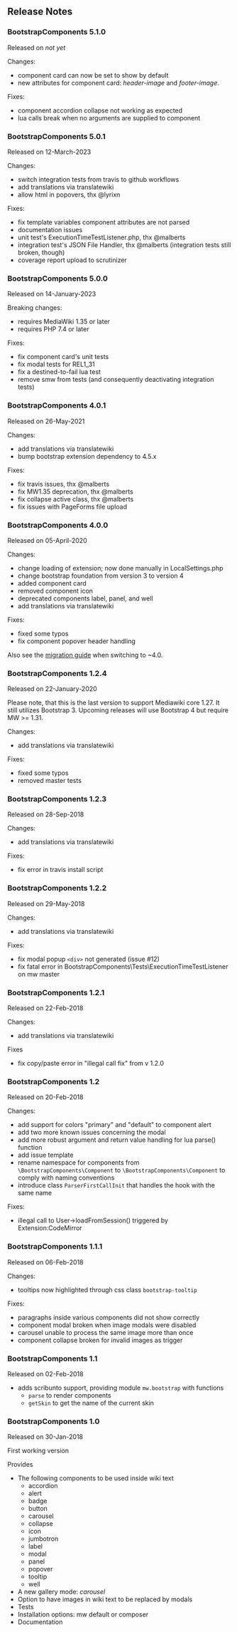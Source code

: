 ## Release Notes

### BootstrapComponents 5.1.0

Released on _not yet_

Changes:
* component card can now be set to show by default
* new attributes for component card: _header-image_ and
  _footer-image_.

Fixes:
* component accordion collapse not working as expected
* lua calls break when no arguments are supplied to component

### BootstrapComponents 5.0.1

Released on 12-March-2023

Changes:
* switch integration tests from travis to github workflows
* add translations via translatewiki
* allow html in popovers, thx @lyrixn

Fixes:
* fix template variables component attributes are not parsed
* documentation issues
* unit test's ExecutionTimeTestListener.php, thx @malberts
* integration test's JSON File Handler, thx @malberts
  (integration tests still broken, though)
* coverage report upload to scrutinizer

### BootstrapComponents 5.0.0

Released on 14-January-2023

Breaking changes:
* requires MediaWiki 1.35 or later
* requires PHP 7.4 or later

Fixes:
* fix component card's unit tests
* fix modal tests for REL1_31
* fix a destined-to-fail lua test
* remove smw from tests (and consequently deactivating integration tests)

### BootstrapComponents 4.0.1

Released on 26-May-2021

Changes:
* add translations via translatewiki
* bump bootstrap extension dependency to 4.5.x

Fixes:
* fix travis issues, thx @malberts
* fix MW1.35 deprecation, thx @malberts
* fix collapse active class, thx @malberts
* fix issues with PageForms file upload

### BootstrapComponents 4.0.0

Released on 05-April-2020

Changes:
* change loading of extension; now done manually in LocalSettings.php
* change bootstrap foundation from version 3 to version 4
* added component card
* removed component icon
* deprecated components label, panel, and well
* add translations via translatewiki

Fixes:
* fixed some typos
* fix component popover header handling

Also see the [migration guide](migration-guide.md) when switching to ~4.0.

### BootstrapComponents 1.2.4

Released on 22-January-2020

Please note, that this is the last version to support Mediawiki core 1.27. It still utilizes Bootstrap 3. Upcoming releases will
use Bootstrap 4 but require MW >= 1.31.

Changes:
* add translations via translatewiki

Fixes:
* fixed some typos
* removed master tests

### BootstrapComponents 1.2.3

Released on 28-Sep-2018

Changes:
* add translations via translatewiki

Fixes:
* fix error in travis install script

### BootstrapComponents 1.2.2

Released on 29-May-2018

Changes:
* add translations via translatewiki

Fixes:
* fix modal popup `<div>` not generated (issue #12)
* fix fatal error in BootstrapComponents\Tests\ExecutionTimeTestListener on mw master

### BootstrapComponents 1.2.1

Released on 22-Feb-2018

Changes:
* add translations via translatewiki

Fixes
* fix copy/paste error in "illegal call fix" from v 1.2.0

### BootstrapComponents 1.2

Released on 20-Feb-2018

Changes:
* add support for colors "primary" and "default" to component alert
* add two more known issues concerning the modal
* add more robust argument and return value handling for lua parse() function
* add issue template
* rename namespace for components from `\BootstrapComponents\Component` to
    `\BootstrapComponents\Component` to comply with naming conventions
* introduce class `ParserFirstCallInit` that handles the hook with the same name

Fixes:
* illegal call to User->loadFromSession() triggered by Extension:CodeMirror

### BootstrapComponents 1.1.1

Released on 06-Feb-2018

Changes:
* tooltips now highlighted through css class `bootstrap-tooltip`

Fixes:
* paragraphs inside various components did not show correctly
* component modal broken when image modals were disabled
* carousel unable to process the same image more than once
* component collapse broken for invalid images as trigger

### BootstrapComponents 1.1

Released on 02-Feb-2018

* adds scribunto support, providing module `mw.bootstrap` with functions
  * `parse` to render components
  * `getSkin` to get the name of the current skin

### BootstrapComponents 1.0

Released on 30-Jan-2018

First working version

Provides
* The following components to be used inside wiki text
  * accordion
  * alert
  * badge
  * button
  * carousel
  * collapse
  * icon
  * jumbotron
  * label
  * modal
  * panel
  * popover
  * tooltip
  * well
* A new gallery mode: _carousel_
* Option to have images in wiki text to be replaced by modals
* Tests
* Installation options: mw default or composer
* Documentation
